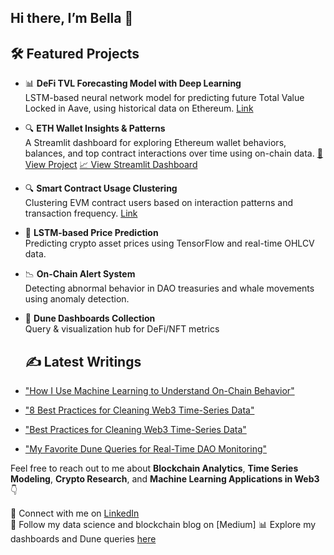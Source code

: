 ## Hi there,  I’m Bella 👋


## 🛠 Featured Projects

- 📊 **DeFi TVL Forecasting Model with Deep Learning**
  <br>  LSTM-based neural network model for predicting future Total Value Locked in Aave, using historical data on Ethereum. [Link](https://github.com/bellatrix-ds/ml-in-crypto/tree/main/02_DeFi_TVL_Forecaster_Aave_Ethereum)

- 🔍 **ETH Wallet Insights & Patterns**
<br> A Streamlit dashboard for exploring Ethereum wallet behaviors, balances, and top contract interactions over time using on-chain data. [🔗 View Project](https://github.com/bellatrix-ds/blockchain-dashboards-and-visualizations/tree/main/03_Wallet_Canvas)  [📈 View Streamlit Dashboard](https://walletcanvasdashboard.streamlit.app/)

- 🔍 **Smart Contract Usage Clustering**  
  Clustering EVM contract users based on interaction patterns and transaction frequency. [Link](https://github.com/bellatrix-ds/ml-in-crypto/tree/main/03_Smart_Contract_Usage_Clustering)
  

- 🧠 **LSTM-based Price Prediction**  
  Predicting crypto asset prices using TensorFlow and real-time OHLCV data.

- 📉 **On-Chain Alert System**  
  Detecting abnormal behavior in DAO treasuries and whale movements using anomaly detection.

- 📎 **Dune Dashboards Collection**  
  Query & visualization hub for DeFi/NFT metrics


  ## ✍️ Latest Writings

- ["How I Use Machine Learning to Understand On-Chain Behavior"](#)
- ["8 Best Practices for Cleaning Web3 Time-Series Data"](https://medium.com/@bellabahramii/8-best-practices-for-cleaning-web3-time-series-data-2f51f901d428)
- ["Best Practices for Cleaning Web3 Time-Series Data"](#)
- ["My Favorite Dune Queries for Real-Time DAO Monitoring"](#)


Feel free to reach out to me about **Blockchain Analytics**, **Time Series Modeling**, **Crypto Research**, and **Machine Learning Applications in Web3** 👇

💬 Connect with me on [LinkedIn](www.linkedin.com/in/bellabahrami)  
📝 Follow my data science and blockchain blog on [Medium]
📊 Explore my dashboards and Dune queries [here](https://dune.com/bella25)  

